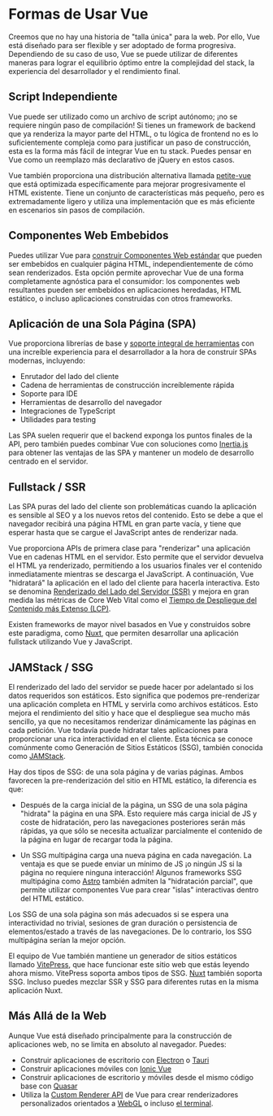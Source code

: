 # Formas de Usar Vue

Creemos que no hay una historia de "talla única" para la web. Por ello, Vue está diseñado para ser flexible y ser adoptado de forma progresiva. Dependiendo de su caso de uso, Vue se puede utilizar de diferentes maneras para lograr el equilibrio óptimo entre la complejidad del stack, la experiencia del desarrollador y el rendimiento final.

## Script Independiente

Vue puede ser utilizado como un archivo de script autónomo; ¡no se requiere ningún paso de compilación! Si tienes un framework de backend que ya renderiza la mayor parte del HTML, o tu lógica de frontend no es lo suficientemente compleja como para justificar un paso de construcción, esta es la forma más fácil de integrar Vue en tu stack. Puedes pensar en Vue como un reemplazo más declarativo de jQuery en estos casos.

Vue también proporciona una distribución alternativa llamada [petite-vue](https://github.com/vuejs/petite-vue) que está optimizada específicamente para mejorar progresivamente el HTML existente. Tiene un conjunto de características más pequeño, pero es extremadamente ligero y utiliza una implementación que es más eficiente en escenarios sin pasos de compilación.

## Componentes Web Embebidos

Puedes utilizar Vue para [construir Componentes Web estándar](/guide/extras/web-components) que pueden ser embebidos en cualquier página HTML, independientemente de cómo sean renderizados. Esta opción permite aprovechar Vue de una forma completamente agnóstica para el consumidor: los componentes web resultantes pueden ser embebidos en aplicaciones heredadas, HTML estático, o incluso aplicaciones construidas con otros frameworks.

## Aplicación de una Sola Página (SPA)

Vue proporciona librerías de base y [soporte integral de herramientas](/guide/scaling-up/tooling) con una increíble experiencia para el desarrollador a la hora de construir SPAs modernas, incluyendo:

- Enrutador del lado del cliente
- Cadena de herramientas de construcción increíblemente rápida
- Soporte para IDE
- Herramientas de desarrollo del navegador
- Integraciones de TypeScript
- Utilidades para testing

Las SPA suelen requerir que el backend exponga los puntos finales de la API, pero también puedes combinar Vue con soluciones como [Inertia.js](https://inertiajs.com) para obtener las ventajas de las SPA y mantener un modelo de desarrollo centrado en el servidor.

## Fullstack / SSR

Las SPA puras del lado del cliente son problemáticas cuando la aplicación es sensible al SEO y a los nuevos retos del contenido. Esto se debe a que el navegador recibirá una página HTML en gran parte vacía, y tiene que esperar hasta que se cargue el JavaScript antes de renderizar nada.

Vue proporciona APIs de primera clase para "renderizar" una aplicación Vue en cadenas HTML en el servidor. Esto permite que el servidor devuelva el HTML ya renderizado, permitiendo a los usuarios finales ver el contenido inmediatamente mientras se descarga el JavaScript. A continuación, Vue "hidratará" la aplicación en el lado del cliente para hacerla interactiva. Esto se denomina [Renderizado del Lado del Servidor (SSR)](/guide/scaling-up/ssr) y mejora en gran medida las métricas de Core Web Vital como el [Tiempo de Despliegue del Contenido más Extenso (LCP)](https://web.dev/lcp/).

Existen frameworks de mayor nivel basados en Vue y construidos sobre este paradigma, como [Nuxt](https://v3.nuxtjs.org/), que permiten desarrollar una aplicación fullstack utilizando Vue y JavaScript.

## JAMStack / SSG

El renderizado del lado del servidor se puede hacer por adelantado si los datos requeridos son estáticos. Esto significa que podemos pre-renderizar una aplicación completa en HTML y servirla como archivos estáticos. Esto mejora el rendimiento del sitio y hace que el despliegue sea mucho más sencillo, ya que no necesitamos renderizar dinámicamente las páginas en cada petición. Vue todavía puede hidratar tales aplicaciones para proporcionar una rica interactividad en el cliente. Esta técnica se conoce comúnmente como Generación de Sitios Estáticos (SSG), también conocida como [JAMStack](https://jamstack.org/what-is-jamstack/).

Hay dos tipos de SSG: de una sola página y de varias páginas. Ambos favorecen la pre-renderización del sitio en HTML estático, la diferencia es que:

- Después de la carga inicial de la página, un SSG de una sola página "hidrata" la página en una SPA. Esto requiere más carga inicial de JS y coste de hidratación, pero las navegaciones posteriores serán más rápidas, ya que sólo se necesita actualizar parcialmente el contenido de la página en lugar de recargar toda la página.

- Un SSG multipágina carga una nueva página en cada navegación. La ventaja es que se puede enviar un mínimo de JS ¡o ningún JS si la página no requiere ninguna interacción! Algunos frameworks SSG multipágina como [Astro](https://astro.build/) también admiten la "hidratación parcial", que permite utilizar componentes Vue para crear "islas" interactivas dentro del HTML estático.

Los SSG de una sola página son más adecuados si se espera una interactividad no trivial, sesiones de gran duración o persistencia de elementos/estado a través de las navegaciones. De lo contrario, los SSG multipágina serían la mejor opción.

El equipo de Vue también mantiene un generador de sitios estáticos llamado [VitePress](https://vitepress.vuejs.org/), que hace funcionar este sitio web que estás leyendo ahora mismo. VitePress soporta ambos tipos de SSG. [Nuxt](https://v3.nuxtjs.org/) también soporta SSG. Incluso puedes mezclar SSR y SSG para diferentes rutas en la misma aplicación Nuxt.

## Más Allá de la Web

Aunque Vue está diseñado principalmente para la construcción de aplicaciones web, no se limita en absoluto al navegador. Puedes:

- Construir aplicaciones de escritorio con [Electron](https://www.electronjs.org/) o [Tauri](https://tauri.studio/en/)
- Construir aplicaciones móviles con [Ionic Vue](https://ionicframework.com/docs/vue/overview)
- Construir aplicaciones de escritorio y móviles desde el mismo código base con [Quasar](https://quasar.dev/)
- Utiliza la [Custom Renderer API](/api/custom-renderer) de Vue para crear renderizadores personalizados orientados a [WebGL](https://troisjs.github.io/) o incluso [el terminal](https://github.com/ycmjason/vuminal).
